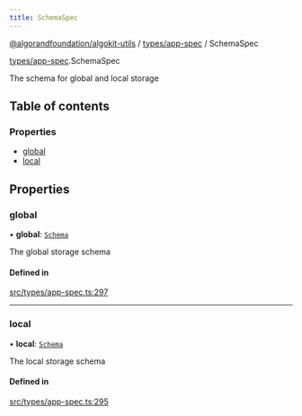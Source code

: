 ```yaml
---
title: SchemaSpec
---
```


[@algorandfoundation/algokit-utils](/reference/algokit-utils-ts/api/readme/) / [types/app-spec](/reference/algokit-utils-ts/api/modules/types_app_spec/) / SchemaSpec

[types/app-spec](/reference/algokit-utils-ts/api/modules/types_app_spec/).SchemaSpec

The schema for global and local storage

## Table of contents

### Properties

- [global](#global)
- [local](#local)

## Properties

### global

• **global**: [`Schema`]()

The global storage schema

#### Defined in

[src/types/app-spec.ts:297](https://github.com/algorandfoundation/algokit-utils-ts/blob/main/src/types/app-spec.ts#L297)

---

### local

• **local**: [`Schema`]()

The local storage schema

#### Defined in

[src/types/app-spec.ts:295](https://github.com/algorandfoundation/algokit-utils-ts/blob/main/src/types/app-spec.ts#L295)
